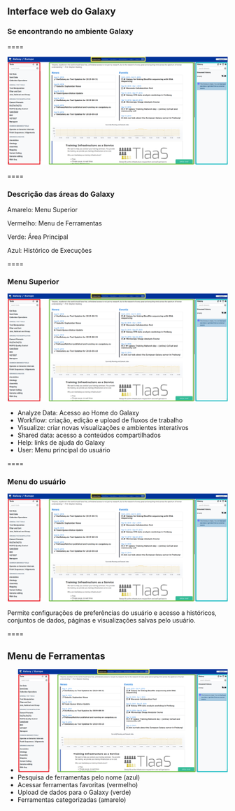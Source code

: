 ## Interface web do Galaxy

### Se encontrando no ambiente Galaxy

====

![avatar][avatar]

[avatar]: ../shared/img/interface.png

====

### Descrição das áreas do Galaxy

Amarelo: Menu Superior

Vermelho: Menu de Ferramentas

Verde: Área Principal

Azul: Histórico de Execuções

====

### Menu Superior

![avatar][avatar]

[avatar]: ../shared/img/menu.png

- Analyze Data: Acesso ao Home do Galaxy
- Workflow: criação, edição e upload de fluxos de trabalho
- Visualize: criar novas visualizações e ambientes interativos
- Shared data: acesso a conteúdos compartilhados
- Help: links de ajuda do Galaxy
- User: Menu principal do usuário

====

### Menu do usuário

![avatar][avatar]

[avatar]: ../shared/img/usermenu.png

Permite configurações de preferências do usuário e acesso a históricos, conjuntos de dados, páginas e visualizações salvas pelo usuário.

====

##  Menu de Ferramentas

- ![avatar][avatar] <!-- .element: class="pull-right" -->
- Pesquisa de ferramentas pelo nome (azul)
- Acessar ferramentas favoritas (vermelho)
- Upload de dados para o Galaxy (verde)
- Ferramentas categorizadas (amarelo)
    
[avatar]: ../shared/img/tools.png
